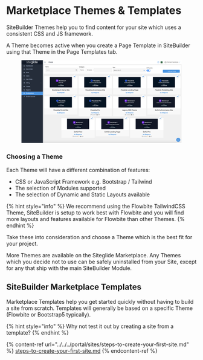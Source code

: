 # Marketplace Themes & Templates

SiteBuilder Themes help you to find content for your site which uses a consistent CSS and JS framework.

A Theme becomes active when you create a Page Template in SiteBuilder using that Theme in the Page Templates tab.

<figure><img src="../../../.gitbook/assets/Siteglide-Marketplace-Themes-and-Templates.png" alt=""><figcaption></figcaption></figure>

### Choosing a Theme <a href="#choosing-a-theme" id="choosing-a-theme"></a>

Each Theme will have a different combination of features:

* CSS or JavaScript Framework e.g. Bootstrap / Tailwind
* The selection of Modules supported
* The selection of Dynamic and Static Layouts available

{% hint style="info" %}
We recommend using the Flowbite TailwindCSS Theme, SiteBuilder is setup to work best with Flowbite and you will find more layouts and features available for Flowbite than other Themes.
{% endhint %}

Take these into consideration and choose a Theme which is the best fit for your project.

More Themes are available on the Siteglide Marketplace. Any Themes which you decide not to use can be safely uninstalled from your Site, except for any that ship with the main SiteBuilder Module.

## SiteBuilder Marketplace Templates

Marketplace Templates help you get started quickly without having to build a site from scratch. Templates will generally be based on a specific Theme (Flowbite or Bootstrap5 typically).

{% hint style="info" %}
Why not test it out by creating a site from a template?
{% endhint %}

{% content-ref url="../../../portal/sites/steps-to-create-your-first-site.md" %}
[steps-to-create-your-first-site.md](../../../portal/sites/steps-to-create-your-first-site.md)
{% endcontent-ref %}
